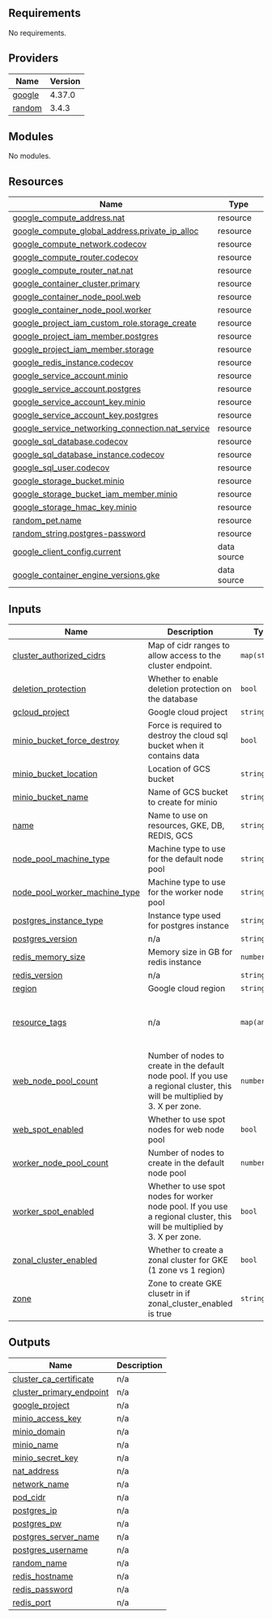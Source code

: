 ## Requirements

No requirements.

## Providers

| Name | Version |
|------|---------|
| <a name="provider_google"></a> [google](#provider\_google) | 4.37.0 |
| <a name="provider_random"></a> [random](#provider\_random) | 3.4.3 |

## Modules

No modules.

## Resources

| Name | Type |
|------|------|
| [google_compute_address.nat](https://registry.terraform.io/providers/hashicorp/google/latest/docs/resources/compute_address) | resource |
| [google_compute_global_address.private_ip_alloc](https://registry.terraform.io/providers/hashicorp/google/latest/docs/resources/compute_global_address) | resource |
| [google_compute_network.codecov](https://registry.terraform.io/providers/hashicorp/google/latest/docs/resources/compute_network) | resource |
| [google_compute_router.codecov](https://registry.terraform.io/providers/hashicorp/google/latest/docs/resources/compute_router) | resource |
| [google_compute_router_nat.nat](https://registry.terraform.io/providers/hashicorp/google/latest/docs/resources/compute_router_nat) | resource |
| [google_container_cluster.primary](https://registry.terraform.io/providers/hashicorp/google/latest/docs/resources/container_cluster) | resource |
| [google_container_node_pool.web](https://registry.terraform.io/providers/hashicorp/google/latest/docs/resources/container_node_pool) | resource |
| [google_container_node_pool.worker](https://registry.terraform.io/providers/hashicorp/google/latest/docs/resources/container_node_pool) | resource |
| [google_project_iam_custom_role.storage_create](https://registry.terraform.io/providers/hashicorp/google/latest/docs/resources/project_iam_custom_role) | resource |
| [google_project_iam_member.postgres](https://registry.terraform.io/providers/hashicorp/google/latest/docs/resources/project_iam_member) | resource |
| [google_project_iam_member.storage](https://registry.terraform.io/providers/hashicorp/google/latest/docs/resources/project_iam_member) | resource |
| [google_redis_instance.codecov](https://registry.terraform.io/providers/hashicorp/google/latest/docs/resources/redis_instance) | resource |
| [google_service_account.minio](https://registry.terraform.io/providers/hashicorp/google/latest/docs/resources/service_account) | resource |
| [google_service_account.postgres](https://registry.terraform.io/providers/hashicorp/google/latest/docs/resources/service_account) | resource |
| [google_service_account_key.minio](https://registry.terraform.io/providers/hashicorp/google/latest/docs/resources/service_account_key) | resource |
| [google_service_account_key.postgres](https://registry.terraform.io/providers/hashicorp/google/latest/docs/resources/service_account_key) | resource |
| [google_service_networking_connection.nat_service](https://registry.terraform.io/providers/hashicorp/google/latest/docs/resources/service_networking_connection) | resource |
| [google_sql_database.codecov](https://registry.terraform.io/providers/hashicorp/google/latest/docs/resources/sql_database) | resource |
| [google_sql_database_instance.codecov](https://registry.terraform.io/providers/hashicorp/google/latest/docs/resources/sql_database_instance) | resource |
| [google_sql_user.codecov](https://registry.terraform.io/providers/hashicorp/google/latest/docs/resources/sql_user) | resource |
| [google_storage_bucket.minio](https://registry.terraform.io/providers/hashicorp/google/latest/docs/resources/storage_bucket) | resource |
| [google_storage_bucket_iam_member.minio](https://registry.terraform.io/providers/hashicorp/google/latest/docs/resources/storage_bucket_iam_member) | resource |
| [google_storage_hmac_key.minio](https://registry.terraform.io/providers/hashicorp/google/latest/docs/resources/storage_hmac_key) | resource |
| [random_pet.name](https://registry.terraform.io/providers/hashicorp/random/latest/docs/resources/pet) | resource |
| [random_string.postgres-password](https://registry.terraform.io/providers/hashicorp/random/latest/docs/resources/string) | resource |
| [google_client_config.current](https://registry.terraform.io/providers/hashicorp/google/latest/docs/data-sources/client_config) | data source |
| [google_container_engine_versions.gke](https://registry.terraform.io/providers/hashicorp/google/latest/docs/data-sources/container_engine_versions) | data source |

## Inputs

| Name | Description | Type | Default | Required |
|------|-------------|------|---------|:--------:|
| <a name="input_cluster_authorized_cidrs"></a> [cluster\_authorized\_cidrs](#input\_cluster\_authorized\_cidrs) | Map of cidr ranges to allow access to the cluster endpoint. | `map(string)` | `{}` | no |
| <a name="input_deletion_protection"></a> [deletion\_protection](#input\_deletion\_protection) | Whether to enable deletion protection on the database | `bool` | `true` | no |
| <a name="input_gcloud_project"></a> [gcloud\_project](#input\_gcloud\_project) | Google cloud project | `string` | n/a | yes |
| <a name="input_minio_bucket_force_destroy"></a> [minio\_bucket\_force\_destroy](#input\_minio\_bucket\_force\_destroy) | Force is required to destroy the cloud sql bucket when it contains data | `bool` | `true` | no |
| <a name="input_minio_bucket_location"></a> [minio\_bucket\_location](#input\_minio\_bucket\_location) | Location of GCS bucket | `string` | `"US"` | no |
| <a name="input_minio_bucket_name"></a> [minio\_bucket\_name](#input\_minio\_bucket\_name) | Name of GCS bucket to create for minio | `string` | `""` | no |
| <a name="input_name"></a> [name](#input\_name) | Name to use on resources, GKE, DB, REDIS, GCS | `string` | `"codecov-enterprise"` | no |
| <a name="input_node_pool_machine_type"></a> [node\_pool\_machine\_type](#input\_node\_pool\_machine\_type) | Machine type to use for the default node pool | `string` | `"n1-standard-1"` | no |
| <a name="input_node_pool_worker_machine_type"></a> [node\_pool\_worker\_machine\_type](#input\_node\_pool\_worker\_machine\_type) | Machine type to use for the worker node pool | `string` | `"n1-standard-4"` | no |
| <a name="input_postgres_instance_type"></a> [postgres\_instance\_type](#input\_postgres\_instance\_type) | Instance type used for postgres instance | `string` | `"db-f1-micro"` | no |
| <a name="input_postgres_version"></a> [postgres\_version](#input\_postgres\_version) | n/a | `string` | `"POSTGRES_14"` | no |
| <a name="input_redis_memory_size"></a> [redis\_memory\_size](#input\_redis\_memory\_size) | Memory size in GB for redis instance | `number` | `1` | no |
| <a name="input_redis_version"></a> [redis\_version](#input\_redis\_version) | n/a | `string` | `"REDIS_6_X"` | no |
| <a name="input_region"></a> [region](#input\_region) | Google cloud region | `string` | `"us-east1"` | no |
| <a name="input_resource_tags"></a> [resource\_tags](#input\_resource\_tags) | n/a | `map(any)` | <pre>{<br>  "application": "codecov",<br>  "environment": "test"<br>}</pre> | no |
| <a name="input_web_node_pool_count"></a> [web\_node\_pool\_count](#input\_web\_node\_pool\_count) | Number of nodes to create in the default node pool. If you use a regional cluster, this will be multiplied by 3. X per zone. | `number` | `1` | no |
| <a name="input_web_spot_enabled"></a> [web\_spot\_enabled](#input\_web\_spot\_enabled) | Whether to use spot nodes for web node pool | `bool` | `false` | no |
| <a name="input_worker_node_pool_count"></a> [worker\_node\_pool\_count](#input\_worker\_node\_pool\_count) | Number of nodes to create in the default node pool | `number` | `1` | no |
| <a name="input_worker_spot_enabled"></a> [worker\_spot\_enabled](#input\_worker\_spot\_enabled) | Whether to use spot nodes for worker node pool. If you use a regional cluster, this will be multiplied by 3. X per zone. | `bool` | `true` | no |
| <a name="input_zonal_cluster_enabled"></a> [zonal\_cluster\_enabled](#input\_zonal\_cluster\_enabled) | Whether to create a zonal cluster for GKE (1 zone vs 1 region) | `bool` | `false` | no |
| <a name="input_zone"></a> [zone](#input\_zone) | Zone to create GKE clusetr in if zonal\_cluster\_enabled is true | `string` | `""` | no |

## Outputs

| Name | Description |
|------|-------------|
| <a name="output_cluster_ca_certificate"></a> [cluster\_ca\_certificate](#output\_cluster\_ca\_certificate) | n/a |
| <a name="output_cluster_primary_endpoint"></a> [cluster\_primary\_endpoint](#output\_cluster\_primary\_endpoint) | n/a |
| <a name="output_google_project"></a> [google\_project](#output\_google\_project) | n/a |
| <a name="output_minio_access_key"></a> [minio\_access\_key](#output\_minio\_access\_key) | n/a |
| <a name="output_minio_domain"></a> [minio\_domain](#output\_minio\_domain) | n/a |
| <a name="output_minio_name"></a> [minio\_name](#output\_minio\_name) | n/a |
| <a name="output_minio_secret_key"></a> [minio\_secret\_key](#output\_minio\_secret\_key) | n/a |
| <a name="output_nat_address"></a> [nat\_address](#output\_nat\_address) | n/a |
| <a name="output_network_name"></a> [network\_name](#output\_network\_name) | n/a |
| <a name="output_pod_cidr"></a> [pod\_cidr](#output\_pod\_cidr) | n/a |
| <a name="output_postgres_ip"></a> [postgres\_ip](#output\_postgres\_ip) | n/a |
| <a name="output_postgres_pw"></a> [postgres\_pw](#output\_postgres\_pw) | n/a |
| <a name="output_postgres_server_name"></a> [postgres\_server\_name](#output\_postgres\_server\_name) | n/a |
| <a name="output_postgres_username"></a> [postgres\_username](#output\_postgres\_username) | n/a |
| <a name="output_random_name"></a> [random\_name](#output\_random\_name) | n/a |
| <a name="output_redis_hostname"></a> [redis\_hostname](#output\_redis\_hostname) | n/a |
| <a name="output_redis_password"></a> [redis\_password](#output\_redis\_password) | n/a |
| <a name="output_redis_port"></a> [redis\_port](#output\_redis\_port) | n/a |
